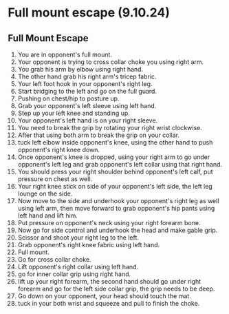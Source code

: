 # Full mount escape (9.10.24)

## Full Mount Escape

1. You are in opponent's full mount.
2. Your opponent is trying to cross collar choke you using right arm.
3. You grab his arm by elbow using right hand.
4. The other hand grab his right arm's tricep fabric.
5. Your left foot hook in your opponent's right leg.
6. Start bridging to the left and go on the full guard.
7. Pushing on chest/hip to posture up.
8. Grab your opponent's left sleeve using left hand.
9. Step up your left knee and standing up.
10. Your opponent's left hand is on your right sleeve.
11. You need to break the grip by rotating your right wrist clockwise.
12. After that using both arm to break the grip on your collar.
13. tuck left elbow inside opponent's knee, using the other hand to push opponent's right knee down.
14. Once opponent's knee is dropped, using your right arm to go under opponent's left leg and grab opponent's left collar using that right hand.
15. You should press your right shoulder behind opponent's left calf, put pressure on chest as well.
16. Your right knee stick on side of your opponent's left side, the left leg lounge on the side.
17. Now move to the side and underhook your opponent's right leg as well using left arm, then move forward to grab opponent's hip pants using left hand and lift him.
18. Put pressure on opponent's neck using your right forearm bone.
19. Now go for side control and underhook the head and make gable grip.
20. Scissor and shoot your right leg to the left.
21. Grab opponent's right knee fabric using left hand.
22. Full mount.
23. Go for cross collar choke.
24. Lift opponent's right collar using left hand.
25. go for inner collar grip using right hand.
26. lift up your right forearm, the second hand should go under right forearm and go for the left side collar grip, the grip needs to be deep.
27. Go down on your opponent, your head should touch the mat.
28. tuck in your both wrist and squeeze and pull to finish the choke.
